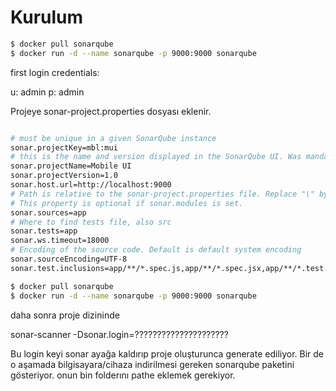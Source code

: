 
# Kurulum


```sh
$ docker pull sonarqube
$ docker run -d --name sonarqube -p 9000:9000 sonarqube
```

first login credentials: 

u: admin
p: admin


Projeye sonar-project.properties dosyası eklenir.
```sh

# must be unique in a given SonarQube instance
sonar.projectKey=mbl:mui
# this is the name and version displayed in the SonarQube UI. Was mandatory prior to SonarQube 6.1.
sonar.projectName=Mobile UI
sonar.projectVersion=1.0
sonar.host.url=http://localhost:9000
# Path is relative to the sonar-project.properties file. Replace "\" by "/" on Windows.
# This property is optional if sonar.modules is set. 
sonar.sources=app
# Where to find tests file, also src
sonar.tests=app
sonar.ws.timeout=18000
# Encoding of the source code. Default is default system encoding
sonar.sourceEncoding=UTF-8
sonar.test.inclusions=app/**/*.spec.js,app/**/*.spec.jsx,app/**/*.test.js,app/**/*.test.jsx

$ docker pull sonarqube
$ docker run -d --name sonarqube -p 9000:9000 sonarqube
```

daha sonra proje dizininde 

sonar-scanner  -Dsonar.login=?????????????????????


Bu login keyi sonar ayağa kaldırıp proje oluşturunca generate ediliyor. Bir de o aşamada bilgisayara/cihaza indirilmesi gereken sonarqube paketini gösteriyor. onun bin folderını pathe eklemek gerekiyor.


